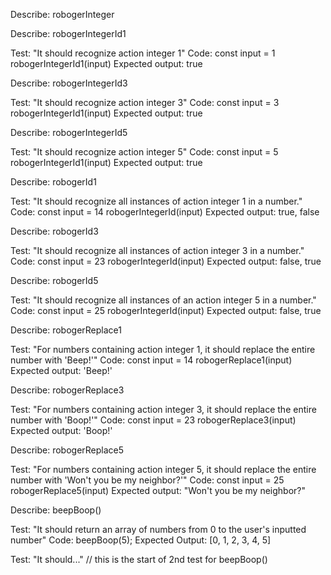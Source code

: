 Describe: robogerInteger

<!-- Test: "It should recognize the action integers (1, 3, 5)."
Code: 
    const input = 3
    robogerInteger(input)
Expected Output: true -->

Describe: robogerIntegerId1

Test: "It should recognize action integer 1"
Code:
    const input = 1
    robogerIntegerId1(input)
Expected output: true

Describe: robogerIntegerId3

Test: "It should recognize action integer 3"
Code:
    const input = 3
    robogerIntegerId1(input)
Expected output: true

Describe: robogerIntegerId5

Test: "It should recognize action integer 5"
Code:
    const input = 5
    robogerIntegerId1(input)
Expected output: true

<!-- Describe: robogerIntegerId

Test: "It should recognize all instances of an action integer in a number."
Code:
    const input = 25
    robogerIntegerId(input)
Expected output: false, true -->

Describe: robogerId1

Test: "It should recognize all instances of action integer 1 in a number."
Code:
    const input = 14
    robogerIntegerId(input)
Expected output: true, false

Describe: robogerId3

Test: "It should recognize all instances of action integer 3 in a number."
Code:
    const input = 23
    robogerIntegerId(input)
Expected output: false, true

Describe: robogerId5

Test: "It should recognize all instances of an action integer 5 in a number."
Code:
    const input = 25
    robogerIntegerId(input)
Expected output: false, true




Describe: robogerReplace1

Test: "For numbers containing action integer 1, it should replace the entire number with 'Beep!'"
Code:
    const input = 14
    robogerReplace1(input)
Expected output: 'Beep!'

Describe: robogerReplace3

Test: "For numbers containing action integer 3, it should replace the entire number with 'Boop!'"
Code:
    const input = 23
    robogerReplace3(input)
Expected output: 'Boop!'

Describe: robogerReplace5

Test: "For numbers containing action integer 5, it should replace the entire number with 'Won't you be my neighbor?'"
Code:
    const input = 25
    robogerReplace5(input)
Expected output: "Won't you be my neighbor?"



Describe: beepBoop()

Test: "It should return an array of numbers from 0 to the user's inputted number"
Code: beepBoop(5);
Expected Output: [0, 1, 2, 3, 4, 5]

Test: "It should..." // this is the start of 2nd test for beepBoop()